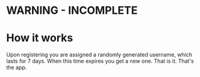 # WARNING - INCOMPLETE

# How it works

Upon registering you are assigned a randomly generated username, which lasts for 7 days. When this time expires you get a new one. That is it. That's the app.
